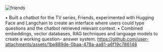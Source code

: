 ![friends](https://github.com/user-attachments/assets/ce00d417-1de2-40c1-a602-f52ae419d356)

•	Built a chatbot for the TV series, Friends, experimented with Hugging Face and Langchain to create an interface where users could type questions and the chatbot retrieved relevant context.
•	Combined embeddings, vector databases, RAG techniques and language models to create a working question- answer system.
https://github.com/user-attachments/assets/1be889de-0baa-478a-aa81-a6f19c786148

